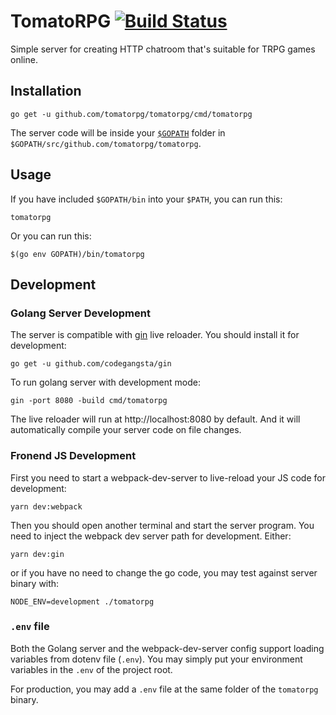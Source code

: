 # TomatoRPG [![Build Status][travis-shield]][travis-link]

Simple server for creating HTTP chatroom that's suitable for TRPG games online.

[travis-link]: https://travis-ci.org/tomatorpg/tomatorpg
[travis-shield]: https://api.travis-ci.org/tomatorpg/tomatorpg.svg?branch=master

## Installation

```
go get -u github.com/tomatorpg/tomatorpg/cmd/tomatorpg
```

The server code will be inside your [`$GOPATH`](https://golang.org/doc/code.html#GOPATH)
folder in `$GOPATH/src/github.com/tomatorpg/tomatorpg`.

## Usage

If you have included `$GOPATH/bin` into your `$PATH`, you can run this:

```
tomatorpg
```

Or you can run this:

```
$(go env GOPATH)/bin/tomatorpg
```

## Development

### Golang Server Development

The server is compatible with [gin](https://github.com/codegangsta/gin) live
reloader. You should install it for development:

```
go get -u github.com/codegangsta/gin
```

To run golang server with development mode:
```
gin -port 8080 -build cmd/tomatorpg
```

The live reloader will run at http://localhost:8080 by default. And it will
automatically compile your server code on file changes.


### Fronend JS Development

First you need to start a webpack-dev-server to live-reload your JS code
for development:

```
yarn dev:webpack
```

Then you should open another terminal and start the server program. You need
to inject the webpack dev server path for development. Either:
```
yarn dev:gin
```

or if you have no need to change the go code, you may test against server
binary with:

```
NODE_ENV=development ./tomatorpg
```

### `.env` file

Both the Golang server and the webpack-dev-server config support loading
variables from dotenv file (`.env`).  You may simply put your environment
variables in the `.env` of the project root.

For production, you may add a `.env` file at the same folder of the `tomatorpg`
binary.
